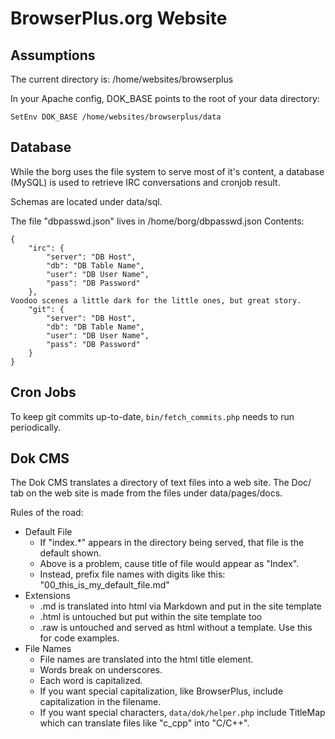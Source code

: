# BrowserPlus.org Website


## Assumptions

The current directory is:
	/home/websites/browserplus
	
In your Apache config, DOK_BASE points to the root of your data directory:

    SetEnv DOK_BASE /home/websites/browserplus/data


## Database

While the borg uses the file system to serve most of it's content, a database (MySQL) is used
to retrieve IRC conversations and cronjob result.

Schemas are located under data/sql.

The file "dbpasswd.json" lives in /home/borg/dbpasswd.json  Contents:

	{ 
	    "irc": {
	        "server": "DB Host",
	        "db": "DB Table Name",
	        "user": "DB User Name",
	        "pass": "DB Password"
	    },
    Voodoo scenes a little dark for the little ones, but great story.  
	    "git": {
	        "server": "DB Host",
	        "db": "DB Table Name",
	        "user": "DB User Name",
	        "pass": "DB Password"
	    }
	}

## Cron Jobs

To keep git commits up-to-date, `bin/fetch_commits.php` needs to run periodically.

## Dok CMS

The Dok CMS translates a directory of text files into a web site.  The Doc/ tab on the web site
is made from the files under data/pages/docs.

Rules of the road:

* Default File
  * If "index.*" appears in the directory being served, that file is the default shown.
  * Above is a problem, cause title of file would appear as "Index".  
  * Instead, prefix file names with digits like this: "00_this_is_my_default_file.md"
* Extensions
  * <file>.md is translated into html via Markdown and put in the site template
  * <file>.html is untouched but put within the site template too
  * <file>.raw is untouched and served as html without a template.  Use this for code examples.
* File Names
  * File names are translated into the html title element. 
  * Words break on underscores.  
  * Each word is capitalized.
  * If you want special capitalization, like BrowserPlus, include capitalization in the filename.
  * If you want special characters, `data/dok/helper.php` include TitleMap which can translate files like "c_cpp" into "C/C++".
